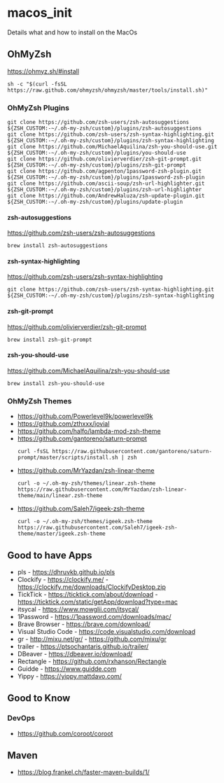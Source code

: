 # macos_init
Details what and how to install on the MacOs

## OhMyZsh
https://ohmyz.sh/#install
```
sh -c "$(curl -fsSL https://raw.github.com/ohmyzsh/ohmyzsh/master/tools/install.sh)"
```

### OhMyZsh Plugins
```
git clone https://github.com/zsh-users/zsh-autosuggestions ${ZSH_CUSTOM:-~/.oh-my-zsh/custom}/plugins/zsh-autosuggestions
git clone https://github.com/zsh-users/zsh-syntax-highlighting.git ${ZSH_CUSTOM:-~/.oh-my-zsh/custom}/plugins/zsh-syntax-highlighting
git clone https://github.com/MichaelAquilina/zsh-you-should-use.git ${ZSH_CUSTOM:-~/.oh-my-zsh/custom}/plugins/you-should-use
git clone https://github.com/olivierverdier/zsh-git-prompt.git ${ZSH_CUSTOM:-~/.oh-my-zsh/custom}/plugins/zsh-git-prompt
git clone https://github.com/agpenton/1password-zsh-plugin.git ${ZSH_CUSTOM:-~/.oh-my-zsh/custom}/plugins/1password-zsh-plugin
git clone https://github.com/ascii-soup/zsh-url-highlighter.git ${ZSH_CUSTOM:-~/.oh-my-zsh/custom}/plugins/zsh-url-highlighter
git clone https://github.com/AndrewHaluza/zsh-update-plugin.git ${ZSH_CUSTOM:-~/.oh-my-zsh/custom}/plugins/update-plugin
```

#### zsh-autosuggestions
https://github.com/zsh-users/zsh-autosuggestions 
```
brew install zsh-autosuggestions
```

#### zsh-syntax-highlighting
https://github.com/zsh-users/zsh-syntax-highlighting
```
git clone https://github.com/zsh-users/zsh-syntax-highlighting.git ${ZSH_CUSTOM:-~/.oh-my-zsh/custom}/plugins/zsh-syntax-highlighting
```

#### zsh-git-prompt
https://github.com/olivierverdier/zsh-git-prompt
```
brew install zsh-git-prompt
```

#### zsh-you-should-use
https://github.com/MichaelAquilina/zsh-you-should-use
```
brew install zsh-you-should-use
```

### OhMyZsh Themes
- https://github.com/Powerlevel9k/powerlevel9k
- https://github.com/zthxxx/jovial
- https://github.com/halfo/lambda-mod-zsh-theme
- https://github.com/gantoreno/saturn-prompt
  ```
  curl -fsSL https://raw.githubusercontent.com/gantoreno/saturn-prompt/master/scripts/install.sh | zsh
  ```
- https://github.com/MrYazdan/zsh-linear-theme
  ```
  curl -o ~/.oh-my-zsh/themes/linear.zsh-theme https://raw.githubusercontent.com/MrYazdan/zsh-linear-theme/main/linear.zsh-theme
  ```
- https://github.com/Saleh7/igeek-zsh-theme
  ```
  curl -o ~/.oh-my-zsh/themes/igeek.zsh-theme https://raw.githubusercontent.com/Saleh7/igeek-zsh-theme/master/igeek.zsh-theme
  ```

## Good to have Apps
- pls - https://dhruvkb.github.io/pls
- Clockify - https://clockify.me/ - https://clockify.me/downloads/ClockifyDesktop.zip
- TickTick - https://ticktick.com/about/download - https://ticktick.com/static/getApp/download?type=mac
- itsycal - https://www.mowglii.com/itsycal/
- 1Password - https://1password.com/downloads/mac/
- Brave Browser - https://brave.com/download/
- Visual Studio Code - https://code.visualstudio.com/download
- gr - http://mixu.net/gr/ - https://github.com/mixu/gr
- trailer - https://ptsochantaris.github.io/trailer/
- DBeaver - https://dbeaver.io/download/
- Rectangle - https://github.com/rxhanson/Rectangle
- Guidde - https://www.guidde.com
- Yippy - https://yippy.mattdavo.com/

## Good to Know
### DevOps
- https://github.com/coroot/coroot

## Maven
- https://blog.frankel.ch/faster-maven-builds/1/
